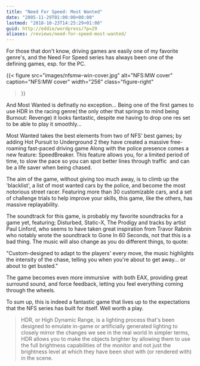 ```yaml
---
title: "Need For Speed: Most Wanted"
date: "2005-11-29T01:00:00+00:00"
lastmod: "2018-10-23T14:25:29+01:00"
guid: http://eddie/wordpress/?p=29
aliases: /reviews/need-for-speed-most-wanted/
---
```


For those that don't know, driving games are easily one of my favorite genre's, and the Need For Speed series has always been one of the defining games, esp. for the PC.

{{< figure
  src="images/nfsmw-win-cover.jpg"
  alt="NFS:MW cover"
  caption="NFS:MW cover"
  width="256"
  class="figure-right"
>}}

And Most Wanted is definatly no exception...
Being one of the first games to use HDR in the racing genre( the only other that springs to mind being Burnout: Revenge) it looks fantastic, despite me having to drop one res set to be able to play it smoothly...

Most Wanted takes the best elements from two of NFS' best games; by adding Hot Pursuit to Underground 2 they have created a massive free-roaming fast-paced driving game
Along with the police presence comes a new feature: SpeedBreaker.
This feature allows you, for a limited period of time, to slow the pace so you can spot better lines through traffic  and can be a life saver when being chased.

The aim of the game, without giving too much away, is to climb up the 'blacklist', a list of most wanted cars by the police, and become the most notorious street racer.
Featuring more than 30 customizable cars, and a set of challenge trials to help improve your skills, this game, like the others, has massive replayability.

The soundtrack for this game, is probably my favorite soundtracks for a game yet, featuring; Disturbed, Static-X, The Prodigy and tracks by artist Paul Linford, who seems to have taken great inspiration from Travor Rabnin who notably wrote the soundtrack to Gone In 60 Seconds, not that this is a bad thing.
The music will also change as you do different things, to quote:

"Custom-designed to adapt to the players' every move, the music highlights the intensity of the chase, telling you when you're about to get away... or about to get busted."

The game becomes even more immursive  with both EAX, providing great surround sound, and force feedback, letting you feel everything coming through the wheels.

To sum up, this is indeed a fantastic game that lives up to the expectations that the NFS series has built for itself. Well worth a play.

> HDR, or High Dynamic Range, is a lighting process that's been designed to emulate in-game or artificially generated lighting to closely mirror the changes we see in the real world In simpler terms, HDR allows you to make the objects brighter by allowing them to use the full brightness capabilities of the monitor and not just the brightness level at which they have been shot with (or rendered with) in the scene.
